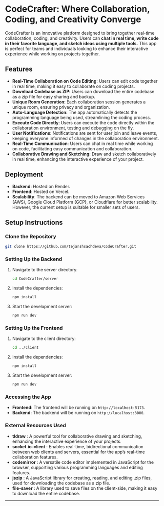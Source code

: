 
# CodeCrafter: Where Collaboration, Coding, and Creativity Converge

CodeCrafter is an innovative platform designed to bring together real-time collaboration, coding, and creativity. Users can **chat in real time, write code in their favorite language, and sketch ideas using multiple tools.** This app is perfect for teams and individuals looking to enhance their interactive experience while working on projects together.

## Features

- **Real-Time Collaboration on Code Editing**: Users can edit code together in real time, making it easy to collaborate on coding projects.
- **Download Codebase as ZIP**: Users can download the entire codebase as a zip file for easy sharing and backup.
- **Unique Room Generation**: Each collaboration session generates a unique room, ensuring privacy and organization.
- **Auto-Language Detection**: The app automatically detects the programming language being used, streamlining the coding process.
- **Execute Code Directly**: Users can execute the code directly within the collaboration environment, testing and debugging on the fly.
- **User Notifications**: Notifications are sent for user join and leave events, keeping everyone informed of changes in the collaboration environment.
- **Real-Time Communication**: Users can chat in real time while working on code, facilitating easy communication and collaboration.
- **Collaborative Drawing and Sketching**: Draw and sketch collaboratively in real time, enhancing the interactive experience of your project.

## Deployment

- **Backend**: Hosted on Render.
- **Frontend**: Hosted on Vercel.
- **Scalability**: The backend can be moved to Amazon Web Services (AWS), Google Cloud Platform (GCP), or Cloudflare for better scalability. However, the current setup is suitable for smaller sets of users.

## Setup Instructions

### Clone the Repository

```sh
git clone https://github.com/tejanshsachdeva/CodeCrafter.git
```

### Setting Up the Backend

1. Navigate to the server directory:
   ```sh
   cd CodeCrafter/server
   ```
2. Install the dependencies:
   ```sh
   npm install
   ```
3. Start the development server:
   ```sh
   npm run dev
   ```

### Setting Up the Frontend

1. Navigate to the client directory:
   ```sh
   cd ../client
   ```
2. Install the dependencies:
   ```sh
   npm install
   ```
3. Start the development server:
   ```sh
   npm run dev
   ```

### Accessing the App

- **Frontend**: The frontend will be running on `http://localhost:5173`.
- **Backend**: The backend will be running on `http://localhost:3000`.

### External Resources Used

* **tldraw** : A powerful tool for collaborative drawing and sketching, enhancing the interactive experience of your projects.
* **socket.io-client** : Enables real-time, bidirectional communication between web clients and servers, essential for the app’s real-time collaboration features.
* **codemirror** : A versatile code editor implemented in JavaScript for the browser, supporting various programming languages and editing features.
* **jszip** : A JavaScript library for creating, reading, and editing .zip files, used for downloading the codebase as a zip file.
* **file-saver** : A library used to save files on the client-side, making it easy to download the entire codebase.

---
